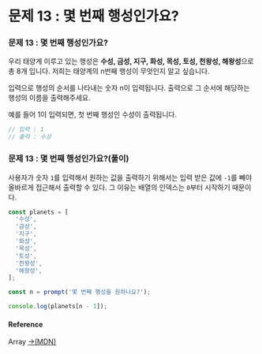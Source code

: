 # 문제 13 : 몇 번째 행성인가요?

### 문제 13 : 몇 번째 행성인가요?

우리 태양계 이루고 있는 행성은 **수성, 금성, 지구, 화성, 목성, 토성, 천왕성, 해왕성**으로 총 8개 입니다. 저희는 태양계의 n번째 행성이 무엇인지 알고 싶습니다. 

입력으로 행성의 순서를 나타내는  숫자 n이 입력됩니다. 출력으로 그 순서에 해당하는 행성의 이름을 출력해주세요.

예를 들어 1이 입력되면, 첫 번째 행성인 수성이 출력됩니다.

```javascript
// 입력 : 1
// 출력 : 수성
```

###  문제 13 : 몇 번째 행성인가요?\(풀이\)

사용자가 숫자 `1`를 입력해서 원하는 값을 출력하기 위해서는 입력 받은 값에 `-1`를 빼야 올바르게 접근해서 출력할 수 있다. 그 이유는 배열의 인덱스는 `0`부터 시작하기 때문이다. 

```javascript
const planets = [
  '수성',
  '금성',
  '지구',
  '화성',
  '목성',
  '토성',
  '천왕성',
  '해왕성',
];

const n = prompt('몇 번째 행성을 원하나요?');

console.log(planets[n - 1]);
```

#### Reference

Array [→\(MDN\)](https://developer.mozilla.org/ko/docs/Web/JavaScript/Reference/Global_Objects/Array)

